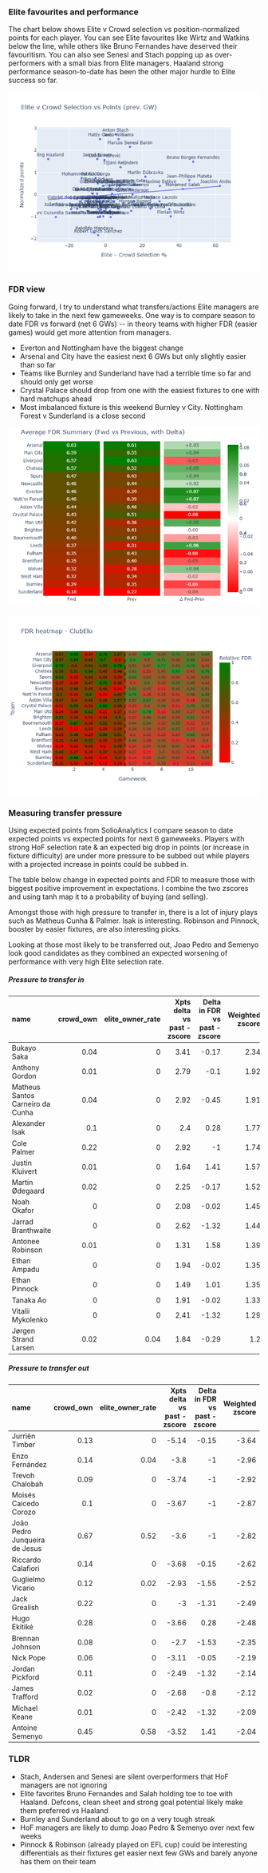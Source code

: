 ### Elite favourites and performance

The chart below shows Elite v Crowd selection vs position-normalized points for each player.
You can see Elite favourites like Wirtz and Watkins below the line, while others like Bruno Fernandes have deserved their favouritism. You can also see Senesi and Stach popping up as over-performers with a small bias from Elite managers. Haaland strong performance season-to-date has been the other major hurdle to Elite success so far.

![Elite performance chart](../assets/images/elite_v_points_season_5.png)


### FDR view

Going forward, I try to understand what transfers/actions Elite managers are likely to take in the next few gameweeks. One way is to compare season to date FDR vs forward (net 6 GWs) -- in theory teams with higher FDR (easier games) would get more attention from managers.

- Everton and Nottingham have the biggest change
- Arsenal and City have the easiest next 6 GWs but only slightly easier than so far
- Teams like Burnley and Sunderland have had a terrible time so far and should only get worse
- Crystal Palace should drop from one with the easiest fixtures to one with hard matchups ahead
- Most imbalanced fixture is this weekend Burnley v City. Nottingham Forest v Sunderland is a close second

![FDR summary chart](../assets/images/fdr_summary5.png)

![FDR heatmap chart](../assets/images/fdr_heatmap_5.png)

### Measuring transfer pressure

Using expected points from SolioAnalytics I compare season to date expected points vs expected points for next 6 gameweeks. Players with strong HoF selection rate & an expected big drop in points (or increase in fixture difficulty) are under more pressure to be subbed out while players with a projected increase in points could be subbed in.

The table below change in expected points and FDR to measure those with biggest positive improvement in expectations. I combine the two zscores and using tanh map it to a probability of buying (and selling).

Amongst those with high pressure to transfer in, there is a lot of injury plays such as Matheus Cunha & Palmer. Isak is interesting. Robinson and Pinnock, booster by easier fixtures, are also interesting picks.

Looking at those most likely to be transferred out, Joao Pedro and Semenyo look good candidates as they combined an expected worsening of performance with very high Elite selection rate.

##### Pressure to transfer in

| name                             | crowd_own | elite_owner_rate | Xpts delta vs past - zscore | Delta in FDR vs past - zscore | Weighted zscore | Probability of buying |
| :------------------------------- | --------: | ---------------: | --------------------------: | ----------------------------: | --------------: | --------------------: |
| Bukayo Saka                      |      0.04 |                0 |                        3.41 |                         -0.17 |            2.34 |                  0.95 |
| Anthony Gordon                   |      0.01 |                0 |                        2.79 |                          -0.1 |            1.92 |                  0.92 |
| Matheus Santos Carneiro da Cunha |      0.04 |                0 |                        2.92 |                         -0.45 |            1.91 |                  0.92 |
| Alexander Isak                   |       0.1 |                0 |                         2.4 |                          0.28 |            1.77 |                   0.9 |
| Cole Palmer                      |      0.22 |                0 |                        2.92 |                            -1 |            1.74 |                   0.9 |
| Justin Kluivert                  |      0.01 |                0 |                        1.64 |                          1.41 |            1.57 |                  0.88 |
| Martin Ødegaard                  |      0.02 |                0 |                        2.25 |                         -0.17 |            1.52 |                  0.87 |
| Noah Okafor                      |         0 |                0 |                        2.08 |                         -0.02 |            1.45 |                  0.86 |
| Jarrad Branthwaite               |         0 |                0 |                        2.62 |                         -1.32 |            1.44 |                  0.86 |
| Antonee Robinson                 |      0.01 |                0 |                        1.31 |                          1.58 |            1.39 |                  0.85 |
| Ethan Ampadu                     |         0 |                0 |                        1.94 |                         -0.02 |            1.35 |                  0.84 |
| Ethan Pinnock                    |         0 |                0 |                        1.49 |                          1.01 |            1.35 |                  0.84 |
| Tanaka Ao                        |         0 |                0 |                        1.91 |                         -0.02 |            1.33 |                  0.84 |
| Vitalii Mykolenko                |         0 |                0 |                        2.41 |                         -1.32 |            1.29 |                  0.83 |
| Jørgen Strand Larsen             |      0.02 |             0.04 |                        1.84 |                         -0.29 |             1.2 |                  0.82 |

##### Pressure to transfer out

| name                          |   crowd_own |   elite_owner_rate |   Xpts delta vs past - zscore |   Delta in FDR vs past - zscore |   Weighted zscore |   Probability of selling |
|:------------------------------|------------:|-------------------:|------------------------------:|--------------------------------:|------------------:|-------------------------:|
| Jurriën Timber                |        0.13 |               0    |                         -5.14 |                           -0.15 |             -3.64 |                     0.99 |
| Enzo Fernández                |        0.14 |               0.04 |                         -3.8  |                           -1    |             -2.96 |                     0.98 |
| Trevoh Chalobah               |        0.09 |               0    |                         -3.74 |                           -1    |             -2.92 |                     0.97 |
| Moisés Caicedo Corozo         |        0.1  |               0    |                         -3.67 |                           -1    |             -2.87 |                     0.97 |
| João Pedro Junqueira de Jesus |        0.67 |               0.52 |                         -3.6  |                           -1    |             -2.82 |                     0.97 |
| Riccardo Calafiori            |        0.14 |               0    |                         -3.68 |                           -0.15 |             -2.62 |                     0.96 |
| Guglielmo Vicario             |        0.12 |               0.02 |                         -2.93 |                           -1.55 |             -2.52 |                     0.96 |
| Jack Grealish                 |        0.22 |               0    |                         -3    |                           -1.31 |             -2.49 |                     0.96 |
| Hugo Ekitiké                  |        0.28 |               0    |                         -3.66 |                            0.28 |             -2.48 |                     0.96 |
| Brennan Johnson               |        0.08 |               0    |                         -2.7  |                           -1.53 |             -2.35 |                     0.95 |
| Nick Pope                     |        0.06 |               0    |                         -3.11 |                           -0.05 |             -2.19 |                     0.94 |
| Jordan Pickford               |        0.11 |               0    |                         -2.49 |                           -1.32 |             -2.14 |                     0.94 |
| James Trafford                |        0.02 |               0    |                         -2.68 |                           -0.8  |             -2.12 |                     0.93 |
| Michael Keane                 |        0.01 |               0    |                         -2.42 |                           -1.32 |             -2.09 |                     0.93 |
| Antoine Semenyo               |        0.45 |               0.58 |                         -3.52 |                            1.41 |             -2.04 |                     0.93 |
### TLDR

- Stach, Andersen and Senesi are silent overperformers that HoF managers are not ignoring
- Elite favorites Bruno Fernandes and Salah holding toe to toe with Haaland. Defcons, clean sheet and strong goal potential likely make them preferred vs Haaland 
- Burnley and Sunderland about to go on a very tough streak
- HoF managers are likely to dump Joao Pedro & Semenyo over next few weeks
- Pinnock & Robinson (already played on EFL cup) could be interesting differentials as their fixtures get easier next few GWs and barely anyone has them on their team